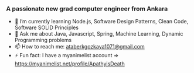 ### A passionate new grad computer engineer from Ankara

- 🌱 I’m currently learning Node.js, Software Design Patterns, Clean Code, Software SOLID Principles
- 💬 Ask me about Java, Javascript, Spring, Machine Learning, Dynamic Programming problems
- 📫 How to reach me: ataberkgozkaya1071@gmail.com
- ⚡ Fun fact: I have a myanimelist account => https://myanimelist.net/profile/ApathyisDeath


